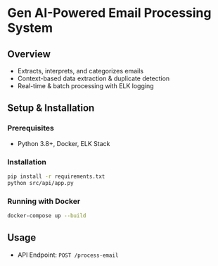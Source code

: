 # Gen AI-Powered Email Processing System  
## Overview  
- Extracts, interprets, and categorizes emails  
- Context-based data extraction & duplicate detection  
- Real-time & batch processing with ELK logging  

## Setup & Installation  
### Prerequisites  
- Python 3.8+, Docker, ELK Stack  

### Installation  
```bash  
pip install -r requirements.txt  
python src/api/app.py  
```  

### Running with Docker  
```bash  
docker-compose up --build  
```  

## Usage  
- API Endpoint: `POST /process-email`  
